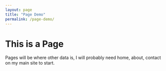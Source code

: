 ```yaml
---
layout: page
title: "Page Demo"
permalink: /page-demo/
---
```


# This is a Page

Pages will be where other data is, I will probably need home, about, contact on my main site to start.
